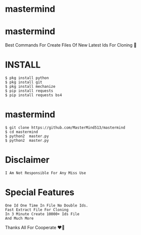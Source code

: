 # mastermind
# mastermind
Best Commands For Create Files Of New Latest Ids For Cloning 🥵 
# INSTALL
```
$ pkg install python
$ pkg install git
$ pkg install mechanize
$ pip install requests
$ pip install requests bs4
```
# mastermind
```
$ git clone https://github.com/MasterMind513/mastermind
$ cd mastermind
$ python2  master.py
$ python2  master.py
```

# Disclaimer
```
I Am Not Responsible For Any Miss Use 
```
# Special Features
```
One Id One Time In File No Double Ids.
Fast Extract File For Cloning 
In 3 Minute Create 10000+ Ids File
And Much More
```
 Thanks All For Cooperate ❤️🥉
